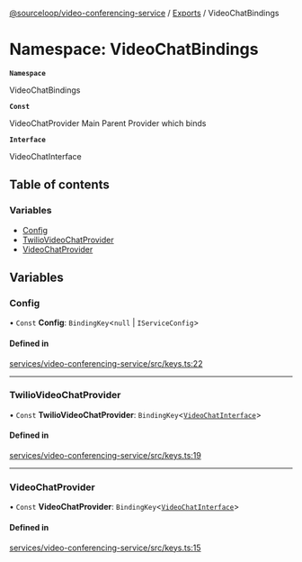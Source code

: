 [@sourceloop/video-conferencing-service](../README.md) / [Exports](../modules.md) / VideoChatBindings

# Namespace: VideoChatBindings

**`Namespace`**

VideoChatBindings

**`Const`**

VideoChatProvider Main Parent Provider which binds

**`Interface`**

VideoChatInterface

## Table of contents

### Variables

- [Config](VideoChatBindings.md#config)
- [TwilioVideoChatProvider](VideoChatBindings.md#twiliovideochatprovider)
- [VideoChatProvider](VideoChatBindings.md#videochatprovider)

## Variables

### Config

• `Const` **Config**: `BindingKey`<``null`` \| `IServiceConfig`\>

#### Defined in

[services/video-conferencing-service/src/keys.ts:22](https://github.com/sourcefuse/loopback4-microservice-catalog/blob/089fc2dc0/services/video-conferencing-service/src/keys.ts#L22)

___

### TwilioVideoChatProvider

• `Const` **TwilioVideoChatProvider**: `BindingKey`<[`VideoChatInterface`](../interfaces/VideoChatInterface.md)\>

#### Defined in

[services/video-conferencing-service/src/keys.ts:19](https://github.com/sourcefuse/loopback4-microservice-catalog/blob/089fc2dc0/services/video-conferencing-service/src/keys.ts#L19)

___

### VideoChatProvider

• `Const` **VideoChatProvider**: `BindingKey`<[`VideoChatInterface`](../interfaces/VideoChatInterface.md)\>

#### Defined in

[services/video-conferencing-service/src/keys.ts:15](https://github.com/sourcefuse/loopback4-microservice-catalog/blob/089fc2dc0/services/video-conferencing-service/src/keys.ts#L15)
